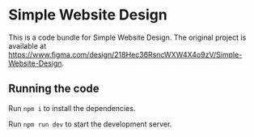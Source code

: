 
  # Simple Website Design

  This is a code bundle for Simple Website Design. The original project is available at https://www.figma.com/design/218Hec36RsncWXW4X4o9zV/Simple-Website-Design.

  ## Running the code

  Run `npm i` to install the dependencies.

  Run `npm run dev` to start the development server.
  